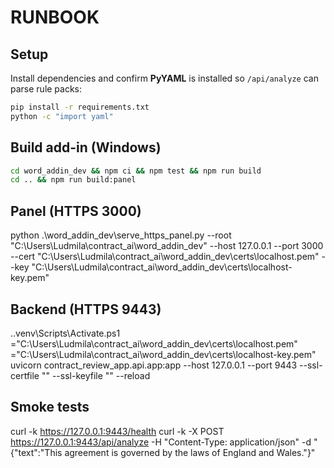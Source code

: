 # RUNBOOK

## Setup

Install dependencies and confirm **PyYAML** is installed so `/api/analyze` can parse rule packs:

```bash
pip install -r requirements.txt
python -c "import yaml"
```

## Build add-in (Windows)

```bash
cd word_addin_dev && npm ci && npm test && npm run build
cd .. && npm run build:panel
```

## Panel (HTTPS 3000)
python .\word_addin_dev\serve_https_panel.py 
  --root "C:\Users\Ludmila\contract_ai\word_addin_dev" 
  --host 127.0.0.1 --port 3000 
  --cert "C:\Users\Ludmila\contract_ai\word_addin_dev\certs\localhost.pem" 
  --key  "C:\Users\Ludmila\contract_ai\word_addin_dev\certs\localhost-key.pem"

## Backend (HTTPS 9443)
.\.venv\Scripts\Activate.ps1
="C:\Users\Ludmila\contract_ai\word_addin_dev\certs\localhost.pem"
 ="C:\Users\Ludmila\contract_ai\word_addin_dev\certs\localhost-key.pem"
uvicorn contract_review_app.api.app:app --host 127.0.0.1 --port 9443 
  --ssl-certfile "" --ssl-keyfile "" --reload

## Smoke tests
curl -k https://127.0.0.1:9443/health
curl -k -X POST https://127.0.0.1:9443/api/analyze -H "Content-Type: application/json" 
  -d "{\"text\":\"This agreement is governed by the laws of England and Wales.\"}"
